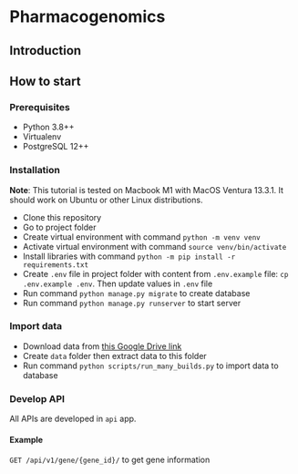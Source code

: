 # Pharmacogenomics

## Introduction

## How to start
### Prerequisites
* Python 3.8++
* Virtualenv
* PostgreSQL 12++
### Installation
**Note**: This tutorial is tested on Macbook M1 with MacOS Ventura 13.3.1. It should work on Ubuntu or other Linux distributions.
* Clone this repository
* Go to project folder
* Create virtual environment with command `python -m venv venv`
* Activate virtual environment with command `source venv/bin/activate`
* Install libraries with command `python -m pip install -r requirements.txt`
* Create `.env` file in project folder with content from `.env.example` file: `cp .env.example .env`. Then update values in `.env` file
* Run command `python manage.py migrate` to create database
* Run command `python manage.py runserver` to start server

### Import data
* Download data from [this Google Drive link](https://drive.google.com/file/d/1atLQWvx2kSH_iF5ueNi1ZBcoIfxHT2z-/view?usp=sharing)
* Create `data` folder then extract data to this folder
* Run command `python scripts/run_many_builds.py` to import data to database

### Develop API
All APIs are developed in `api` app.

#### Example
`GET /api/v1/gene/{gene_id}/` to get gene information
